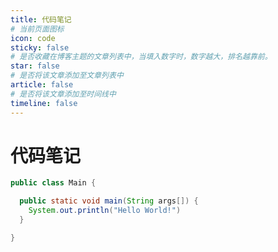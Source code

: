 ```yaml
---
title: 代码笔记
# 当前页面图标
icon: code
sticky: false
# 是否收藏在博客主题的文章列表中，当填入数字时，数字越大，排名越靠前。
star: false
# 是否将该文章添加至文章列表中
article: false
# 是否将该文章添加至时间线中
timeline: false
---
```


# 代码笔记


```java
public class Main {

  public static void main(String args[]) {
    System.out.println("Hello World!")
  }

}
```

